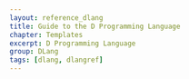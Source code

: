 ```yaml
---
layout: reference_dlang
title: Guide to the D Programming Language
chapter: Templates
excerpt: D Programming Language
group: DLang
tags: [dlang, dlangref]
---
```


